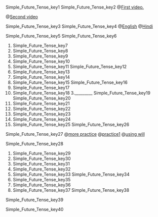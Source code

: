 Simple_Future_Tense_key1
Simple_Future_Tense_key2
@[First video.](https://www.youtube.com/watch?v=rSTGU4cs9wY)

@[Second video](https://www.youtube.com/watch?v=c37Q_c_O9Jo)

Simple_Future_Tense_key3
Simple_Future_Tense_key4
@[English](http://grammar.ccc.commnet.edu/GRAMMAr/tenses/simple_future.htm)
@[Hindi](https://www.successcds.net/learn-english/simple-future-tense-definition-examples-types-exercise.html)

Simple_Future_Tense_key5
Simple_Future_Tense_key6
1. Simple_Future_Tense_key7
2. Simple_Future_Tense_key8
3. Simple_Future_Tense_key9
4. Simple_Future_Tense_key10
5. Simple_Future_Tense_key11
Simple_Future_Tense_key12
1. Simple_Future_Tense_key13
2. Simple_Future_Tense_key14
3. Simple_Future_Tense_key15
Simple_Future_Tense_key16
1. Simple_Future_Tense_key17
2. Simple_Future_Tense_key18
3._________ Simple_Future_Tense_key19
Simple_Future_Tense_key20
1. Simple_Future_Tense_key21
2. Simple_Future_Tense_key22
3. Simple_Future_Tense_key23
4. Simple_Future_Tense_key24
5. Simple_Future_Tense_key25
Simple_Future_Tense_key26


Simple_Future_Tense_key27
@[more practice](https://www.perfect-english-grammar.com/simple-future-exercise-1.html)
@[practice1](https://www.englisch-hilfen.de/en/exercises/tenses/future.htm)
@[using will](https://www.ego4u.com/en/cram-up/grammar/future-1-will/exercises)

Simple_Future_Tense_key28
1. Simple_Future_Tense_key29
2. Simple_Future_Tense_key30
3. Simple_Future_Tense_key31
4. Simple_Future_Tense_key32
5. Simple_Future_Tense_key33
Simple_Future_Tense_key34
1. Simple_Future_Tense_key35
2. Simple_Future_Tense_key36
3. Simple_Future_Tense_key37
Simple_Future_Tense_key38


Simple_Future_Tense_key39


Simple_Future_Tense_key40
